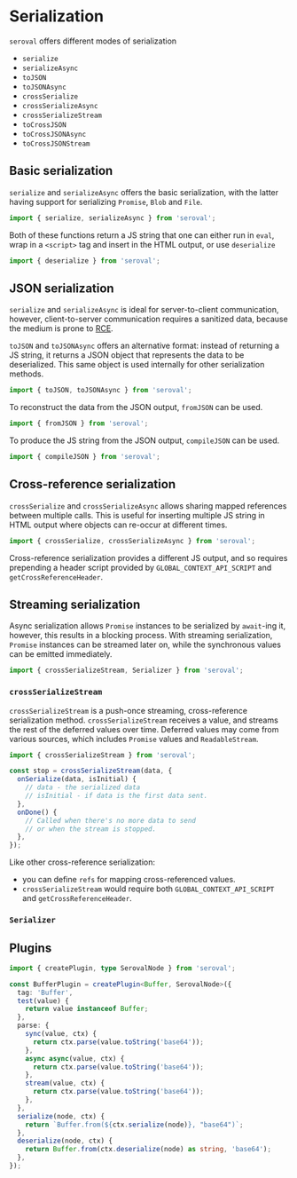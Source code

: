 # Serialization

`seroval` offers different modes of serialization

- `serialize`
- `serializeAsync`
- `toJSON`
- `toJSONAsync`
- `crossSerialize`
- `crossSerializeAsync`
- `crossSerializeStream`
- `toCrossJSON`
- `toCrossJSONAsync`
- `toCrossJSONStream`

## Basic serialization

`serialize` and `serializeAsync` offers the basic serialization, with the latter having support for serializing `Promise`, `Blob` and `File`.

```js
import { serialize, serializeAsync } from 'seroval';
```

Both of these functions return a JS string that one can either run in `eval`, wrap in a `<script>` tag and insert in the HTML output, or use `deserialize`

```js
import { deserialize } from 'seroval';
```

## JSON serialization

`serialize` and `serializeAsync` is ideal for server-to-client communication, however, client-to-server communication requires a sanitized data, because the medium is prone to [RCE](https://huntr.dev/bounties/63f1ff91-48f3-4886-a179-103f1ddd8ff8).

`toJSON` and `toJSONAsync` offers an alternative format: instead of returning a JS string, it returns a JSON object that represents the data to be deserialized. This same object is used internally for other serialization methods.

```js
import { toJSON, toJSONAsync } from 'seroval';
```

To reconstruct the data from the JSON output, `fromJSON` can be used.

```js
import { fromJSON } from 'seroval';
```

To produce the JS string from the JSON output, `compileJSON` can be used.

```js
import { compileJSON } from 'seroval';
```

## Cross-reference serialization

`crossSerialize` and `crossSerializeAsync` allows sharing mapped references between multiple calls. This is useful for inserting multiple JS string in HTML output where objects can re-occur at different times.

```js
import { crossSerialize, crossSerializeAsync } from 'seroval';
```

Cross-reference serialization provides a different JS output, and so requires prepending a header script provided by `GLOBAL_CONTEXT_API_SCRIPT` and `getCrossReferenceHeader`.

## Streaming serialization

Async serialization allows `Promise` instances to be serialized by `await`-ing it, however, this results in a blocking process. With streaming serialization, `Promise` instances can be streamed later on, while the synchronous values can be emitted immediately.

```js
import { crossSerializeStream, Serializer } from 'seroval';
```

### `crossSerializeStream`

`crossSerializeStream` is a push-once streaming, cross-reference serialization method. `crossSerializeStream` receives a value, and streams the rest of the deferred values over time. Deferred values may come from various sources, which includes `Promise` values and `ReadableStream`.

```js
import { crossSerializeStream } from 'seroval';

const stop = crossSerializeStream(data, {
  onSerialize(data, isInitial) {
    // data - the serialized data
    // isInitial - if data is the first data sent.
  },
  onDone() {
    // Called when there's no more data to send
    // or when the stream is stopped.
  },
});
```

Like other cross-reference serialization:

- you can define `refs` for mapping cross-referenced values.
- `crossSerializeStream` would require both `GLOBAL_CONTEXT_API_SCRIPT` and `getCrossReferenceHeader`.

### `Serializer`

## Plugins

```ts
import { createPlugin, type SerovalNode } from 'seroval';

const BufferPlugin = createPlugin<Buffer, SerovalNode>({
  tag: 'Buffer',
  test(value) {
    return value instanceof Buffer;
  },
  parse: {
    sync(value, ctx) {
      return ctx.parse(value.toString('base64'));
    },
    async async(value, ctx) {
      return ctx.parse(value.toString('base64'));
    },
    stream(value, ctx) {
      return ctx.parse(value.toString('base64'));
    },
  },
  serialize(node, ctx) {
    return `Buffer.from(${ctx.serialize(node)}, "base64")`;
  },
  deserialize(node, ctx) {
    return Buffer.from(ctx.deserialize(node) as string, 'base64');
  },
});
```
